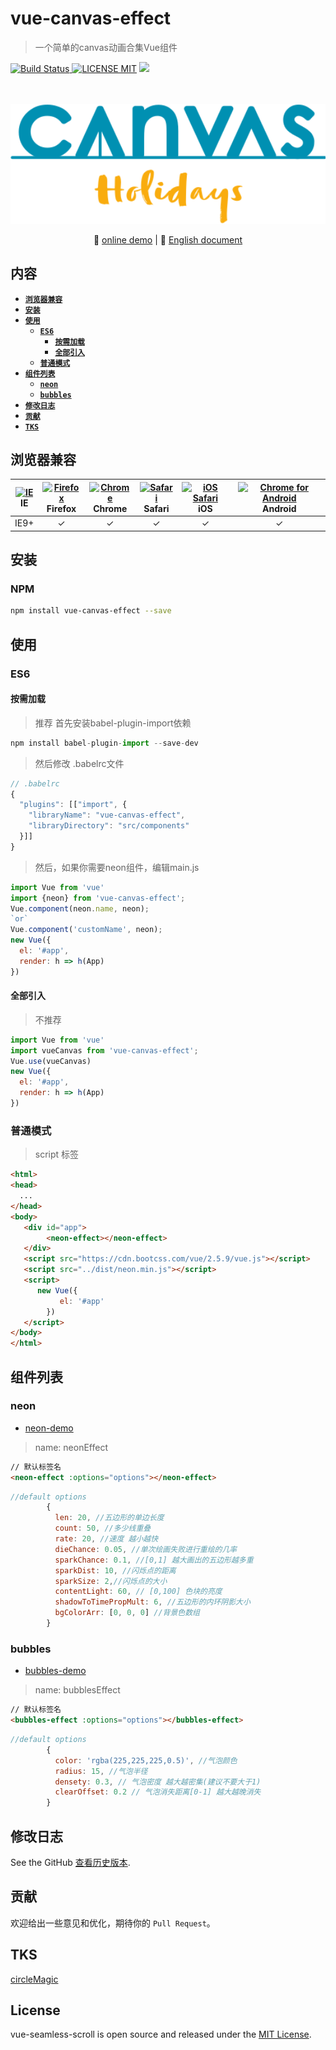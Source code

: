 # vue-canvas-effect
> 一个简单的canvas动画合集Vue组件

[![Build Status](https://img.shields.io/appveyor/ci/gruntjs/grunt/master.svg) ![LICENSE MIT](https://img.shields.io/npm/l/express.svg)](https://www.npmjs.com/package/vue-canvas-effect) ![](https://img.shields.io/npm/v/vue-canvas-effect.svg)

<p align="center">
  <br>
  <br>
  <img width="600" src="document/canvas-logo.svg" alt="logo of vue-canvas-effect repository">
  <br>
</p>
                                            
<p align="center">
    🌾 <a href="https://chenxuan0000.github.io/vue-canvas-effect/index.html">online demo</a> |
   📘 <a href="../README.md">English document</a> 
</p>
                       
## 内容

- [**`浏览器兼容`**](#浏览器兼容)
- [**`安装`**](#安装)
- [**`使用`**](#使用)
    - [**`ES6`**](#ES6)
        - [**`按需加载`**](#按需加载)
        - [**`全部引入`**](#全部引入)
    - [**`普通模式`**](#普通模式)
- [**`组件列表`**](#组件列表)
    - [**`neon`**](#neon)
    - [**`bubbles`**](#bubbles)
- [**`修改日志`**](#修改日志)
- [**`贡献`**](#贡献)
- [**`TKS`**](#tks)                        

## 浏览器兼容
| [<img src="https://raw.githubusercontent.com/godban/browsers-support-badges/master/src/images/edge.png" alt="IE" width="16px" height="16px" />](http://godban.github.io/browsers-support-badges/)</br>IE | [<img src="https://raw.githubusercontent.com/godban/browsers-support-badges/master/src/images/firefox.png" alt="Firefox" width="16px" height="16px" />](http://godban.github.io/browsers-support-badges/)</br>Firefox | [<img src="https://raw.githubusercontent.com/godban/browsers-support-badges/master/src/images/chrome.png" alt="Chrome" width="16px" height="16px" />](http://godban.github.io/browsers-support-badges/)</br>Chrome | [<img src="https://raw.githubusercontent.com/godban/browsers-support-badges/master/src/images/safari.png" alt="Safari" width="16px" height="16px" />](http://godban.github.io/browsers-support-badges/)</br>Safari | [<img src="https://raw.githubusercontent.com/godban/browsers-support-badges/master/src/images/safari-ios.png" alt="iOS Safari" width="16px" height="16px" />](http://godban.github.io/browsers-support-badges/)</br>iOS | [<img src="https://raw.githubusercontent.com/godban/browsers-support-badges/master/src/images/chrome-android.png" alt="Chrome for Android" width="16px" height="16px" />](http://godban.github.io/browsers-support-badges/)</br>Android |
|:---------:|:---------:|:---------:|:---------:|:---------:|:---------:|
| IE9+ | &check;| &check; | &check; | &check; | &check; | &check;

## 安装

### NPM

```bash
npm install vue-canvas-effect --save
```

## 使用
### ES6

#### 按需加载
> 推荐
> 首先安装babel-plugin-import依赖

```javascript
npm install babel-plugin-import --save-dev
```

> 然后修改 .babelrc文件

```javascript
// .babelrc
{
  "plugins": [["import", {
    "libraryName": "vue-canvas-effect",
    "libraryDirectory": "src/components"
  }]]
}
```
> 然后，如果你需要neon组件，编辑main.js

```javascript
import Vue from 'vue'
import {neon} from 'vue-canvas-effect';
Vue.component(neon.name, neon);
`or`
Vue.component('customName', neon);
new Vue({
  el: '#app',
  render: h => h(App)
})
```

#### 全部引入
> 不推荐

```javascript
import Vue from 'vue'
import vueCanvas from 'vue-canvas-effect';
Vue.use(vueCanvas)
new Vue({
  el: '#app',
  render: h => h(App)
})
```

### 普通模式
> script 标签
```html
<html>
<head>
  ...
</head>
<body>
   <div id="app">
        <neon-effect></neon-effect>
   </div>
   <script src="https://cdn.bootcss.com/vue/2.5.9/vue.js"></script>
   <script src="../dist/neon.min.js"></script>
   <script>
      new Vue({
           el: '#app'
        })
   </script>
</body>
</html>
```

## 组件列表
### neon
- [neon-demo](https://chenxuan0000.github.io/vue-canvas-effect/index.html#/router_1)
> name: neonEffect
```html
// 默认标签名
<neon-effect :options="options"></neon-effect>
```
```javascript
//default options
        {
          len: 20, //五边形的单边长度
          count: 50, //多少线重叠
          rate: 20, //速度 越小越快
          dieChance: 0.05, //单次绘画失败进行重绘的几率
          sparkChance: 0.1, //[0,1] 越大画出的五边形越多重
          sparkDist: 10, //闪烁点的距离
          sparkSize: 2,//闪烁点的大小
          contentLight: 60, // [0,100] 色块的亮度
          shadowToTimePropMult: 6, //五边形的内环阴影大小
          bgColorArr: [0, 0, 0] //背景色数组
        }
```

### bubbles
- [bubbles-demo](https://chenxuan0000.github.io/vue-canvas-effect/index.html#/router_2)
> name: bubblesEffect
```html
// 默认标签名
<bubbles-effect :options="options"></bubbles-effect>
```
```javascript
//default options
        {
          color: 'rgba(225,225,225,0.5)', //气泡颜色
          radius: 15, //气泡半径
          densety: 0.3, // 气泡密度 越大越密集(建议不要大于1)
          clearOffset: 0.2 // 气泡消失距离[0-1] 越大越晚消失
        }
```


## 修改日志
See the GitHub [查看历史版本](https://github.com/chenxuan0000/vue-canvas-effect/releases).

## 贡献
欢迎给出一些意见和优化，期待你的 `Pull Request`。

## TKS
[circleMagic](https://github.com/FreAK19/circleMagic.js)

## License
vue-seamless-scroll is open source and released under the [MIT License](LICENSE).